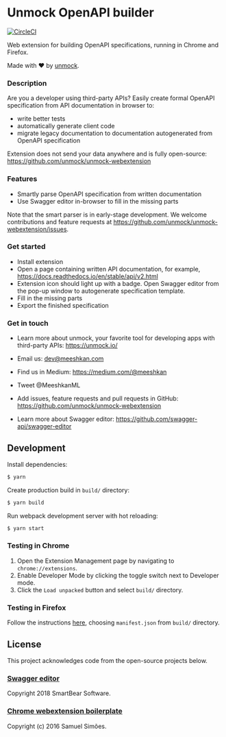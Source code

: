 # Unmock OpenAPI builder

[![CircleCI](https://circleci.com/gh/unmock/unmock-webextension.svg?style=svg)](https://circleci.com/gh/unmock/unmock-webextension)

Web extension for building OpenAPI specifications, running in Chrome and Firefox.

Made with ❤️ by [unmock](https://www.unmock.io/).

### Description

Are you a developer using third-party APIs? Easily create formal OpenAPI specification from API documentation in browser to:

- write better tests
- automatically generate client code
- migrate legacy documentation to documentation autogenerated from OpenAPI specification

Extension does not send your data anywhere and is fully open-source: https://github.com/unmock/unmock-webextension

### Features

- Smartly parse OpenAPI specification from written documentation
- Use Swagger editor in-browser to fill in the missing parts

Note that the smart parser is in early-stage development. We welcome contributions and feature requests at https://github.com/unmock/unmock-webextension/issues.

### Get started

- Install extension
- Open a page containing written API documentation, for example, https://docs.readthedocs.io/en/stable/api/v2.html
- Extension icon should light up with a badge. Open Swagger editor from the pop-up window to autogenerate specification template.
- Fill in the missing parts
- Export the finished specification

### Get in touch

- Learn more about unmock, your favorite tool for developing apps with third-party APIs: https://unmock.io/

- Email us: dev@meeshkan.com

- Find us in Medium: https://medium.com/@meeshkan

- Tweet @MeeshkanML

- Add issues, feature requests and pull requests in GitHub: https://github.com/unmock/unmock-webextension

- Learn more about Swagger editor: https://github.com/swagger-api/swagger-editor

## Development

Install dependencies:

```bash
$ yarn
```

Create production build in `build/` directory:

```bash
$ yarn build
```

Run webpack development server with hot reloading:

```bash
$ yarn start
```

### Testing in Chrome

1. Open the Extension Management page by navigating to `chrome://extensions`.
1. Enable Developer Mode by clicking the toggle switch next to Developer mode.
1. Click the `Load unpacked` button and select `build/` directory.

### Testing in Firefox

Follow the instructions [here](https://developer.mozilla.org/en-US/docs/Mozilla/Add-ons/WebExtensions/Your_first_WebExtension#Trying_it_out), choosing `manifest.json` from `build/` directory.

## License

This project acknowledges code from the open-source projects below.

### [Swagger editor](https://github.com/swagger-api/swagger-editor)

Copyright 2018 SmartBear Software.

### [Chrome webextension boilerplate](https://github.com/samuelsimoes/chrome-extension-webpack-boilerplate)

Copyright (c) 2016 Samuel Simões.
